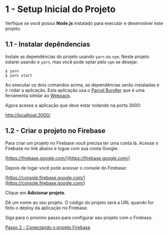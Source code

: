 # 1 - Setup Inicial do Projeto

Verfique se você possui **Node.js** instalado para executar e desenvolver este projeto.

## 1.1 - Instalar depêndencias
Instale as dependências do projeto usando `yarn` ou `npm`. Neste projeto estarei usando o `yarn`, mas você pode optar pelo `npm` se desejar.

```
$ yarn
$ yarn start
```
Ao executar os dois comandos acima, as dependências serão instaladas e ir rodar a aplicação. Esta aplicação usa o [Parcel Bundler](https://parceljs.org) que é uma ferramenta similar ao [Webpack](https://webpack.js.org/).

Agora acesse a aplicação que deve estar rodando na porta 3000:

[http://localhost:3000/](http://localhost:3000/)

## 1.2 - Criar o projeto no Firebase

Para criar um projeto no Firebase você precisa ter uma conta lá. Acesse o Firebase no link abaixo e logue com sua conta Google.

[https://firebase.google.com/](https://firebase.google.com/)

Depois de logar você pode acessar o console do Firebase:

[https://console.firebase.google.com/](https://console.firebase.google.com/)

Clique em **Adicionar projeto**.

Dê um nome ao seu projeto. O código do projeto será a URL quando for feito o deploy da aplicação no Firebase.

Siga para o próximo passo para configurar seu projeto com o Firebase.

[Passo 2 - Conectando o projeto Firebase](./passo2.md)

